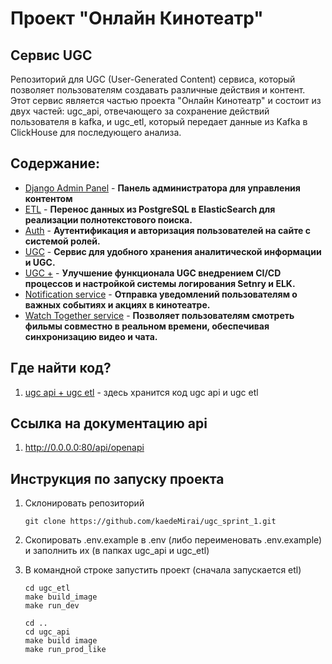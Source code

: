 # Проект "Онлайн Кинотеатр"

## Сервис UGC

Репозиторий для UGC (User-Generated Content) сервиса, который позволяет пользователям создавать различные действия и контент. Этот сервис является частью проекта "Онлайн Кинотеатр" и состоит из двух частей: ugc_api, отвечающего за сохранение действий пользователя в kafka, и ugc_etl, который передает данные из Kafka в ClickHouse для последующего анализа.

## Содержание:

- [Django Admin Panel](https://github.com/kaedeMirai/new_admin_panel_sprint_1) - **Панель администратора для управления контентом**
- [ETL](https://github.com/kaedeMirai/admin_panel_sprint_3) - **Перенос данных из PostgreSQL в ElasticSearch для реализации полнотекстового поиска.**
- [Auth](https://github.com/kaedeMirai/Auth_sprint_1-2) - **Аутентификация и авторизация пользователей на сайте с системой ролей.**
- [UGC](https://github.com/kaedeMirai/ugc_sprint_1) - **Сервис для удобного хранения аналитической информации и UGC.**
- [UGC +](https://github.com/kaedeMirai/ugc_sprint_2) - **Улучшение функционала UGC внедрением CI/CD процессов и настройкой системы логирования Setnry и ELK.**
- [Notification service](https://github.com/kaedeMirai/notifications_sprint_1) - **Отправка уведомлений пользователям о важных событиях и акциях в кинотеатре.**
- [Watch Together service](https://github.com/kaedeMirai/graduate_work) - **Позволяет пользователям смотреть фильмы совместно в реальном времени, обеспечивая синхронизацию видео и чата.**

## Где найти код?
1. [ugc api + ugc etl](https://github.com/kaedeMirai/ugc_sprint_1) - здесь хранится код ugc api и ugc etl

## Ссылка на документацию api
1. http://0.0.0.0:80/api/openapi

## Инструкция по запуску проекта
1. Склонировать репозиторий

   ```
   git clone https://github.com/kaedeMirai/ugc_sprint_1.git
   ```
2. Скопировать .env.example в .env (либо переименовать .env.example) и заполнить их (в папках ugc_api и ugc_etl)
4. В командной строке запустить проект (сначала запускается etl)

    ```
    cd ugc_etl
    make build_image
    make run_dev

    cd ..
    cd ugc_api
    make build image
    make run_prod_like
    ```
